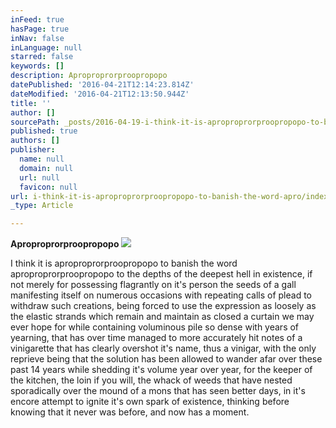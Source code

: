 ```yaml
---
inFeed: true
hasPage: true
inNav: false
inLanguage: null
starred: false
keywords: []
description: Aproproprorproopropopo
datePublished: '2016-04-21T12:14:23.814Z'
dateModified: '2016-04-21T12:13:50.944Z'
title: ''
author: []
sourcePath: _posts/2016-04-19-i-think-it-is-aproproprorproopropopo-to-banish-the-word-apro.md
published: true
authors: []
publisher:
  name: null
  domain: null
  url: null
  favicon: null
url: i-think-it-is-aproproprorproopropopo-to-banish-the-word-apro/index.html
_type: Article

---
```

**Aproproprorproopropopo**
![](https://the-grid-user-content.s3-us-west-2.amazonaws.com/8643d9ea-3204-47da-9a06-9883425b5a22.jpg)

I think it is aproproprorproopropopo to banish the word aproproprorproopropopo to the depths of the deepest hell in existence, if not merely for possessing flagrantly on it's person the seeds of a gall manifesting itself on numerous occasions with repeating calls of plead to withdraw such creations, being forced to use the expression as loosely as the elastic strands which remain and maintain as closed a curtain we may ever hope for while containing voluminous pile so dense with years of yearning, that has over time managed to more accurately hit notes of a vinigarette that has clearly overshot it's name, thus a vinigar, with the only reprieve being that the solution has been allowed to wander afar over these past 14 years while shedding it's volume year over year, for the keeper of the kitchen, the loin if you will, the whack of weeds that have nested sporadically over the mound of a mons that has seen better days, in it's encore attempt to ignite it's own spark of existence, thinking before knowing that it never was before, and now has a moment.